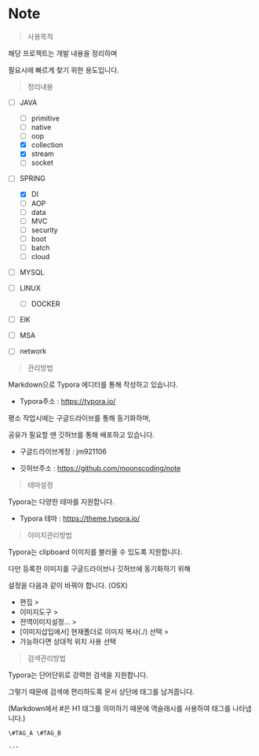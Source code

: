 

# Note



> 사용목적

해당 프로젝트는 개발 내용을 정리하며

필요시에 빠르게 찾기 위한 용도입니다.



> 정리내용

- [ ] JAVA
  - [ ] primitive
  - [ ] native
  - [ ] oop
  - [x] collection
  - [x] stream
  - [ ] socket

- [ ] SPRING
  - [x] DI
  - [ ] AOP
  - [ ] data
  - [ ] MVC
  - [ ] security
  - [ ] boot
  - [ ] batch
  - [ ] cloud

- [ ] MYSQL

- [ ] LINUX

  - [ ] DOCKER

- [ ] ElK

- [ ] MSA

- [ ] network

  

> 관리방법

Markdown으로 Typora 에디터를 통해 작성하고 있습니다.  

- Typora주소 : https://typora.io/ 

평소 작업시에는 구글드라이브를 통해 동기화하며, 

공유가 필요할 땐 깃허브를 통해 배포하고 있습니다.

- 구글드라이브계정 : jm921106

- 깃허브주소 : https://github.com/moonscoding/note



> 테마설정

Typora는 다양한 테마를 지원합니다.

- Typora 테마 : https://theme.typora.io/



> 이미지관리방법

Typora는 clipboard 이미지를 불러올 수 있도록 지원합니다.

다만 등록한 이미지를 구글드라이브나 깃허브에 동기화하기 위해 

설정을 다음과 같이 바꿔야 합니다. (OSX)

- 편집 > 
- 이미지도구 > 
- 전역이미지설정... > 
- [이미지삽입에서] 현재폴더로 이미지 복사(./) 선택 > 
- 가능하다면 상대적 위치 사용 선택



> 검색관리방법

Typora는 단어단위로 강력한 검색을 지원합니다.

그렇기 때문에 검색에 편리하도록 문서 상단에 태그를 남겨줍니다. 

(Markdown에서 #은 H1 태그를 의미하기 때문에 역슬래시를 사용하여 태그를 나타냅니다.)

```
\#TAG_A \#TAG_B

--- 
```

